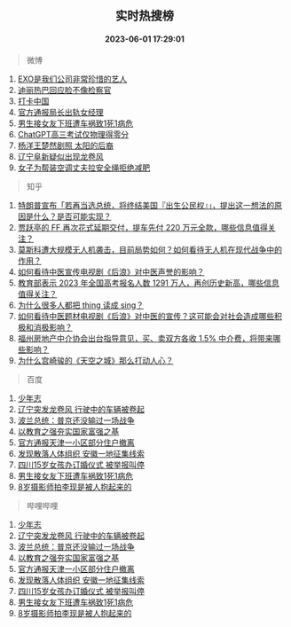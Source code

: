 <div align="center"><h2>实时热搜榜</h2><h4>2023-06-01 17:29:01</h4></div>

> 微博  

1. [EXO是我们公司非常珍惜的艺人](https://s.weibo.com/weibo?q=%23EXO%E6%98%AF%E6%88%91%E4%BB%AC%E5%85%AC%E5%8F%B8%E9%9D%9E%E5%B8%B8%E7%8F%8D%E6%83%9C%E7%9A%84%E8%89%BA%E4%BA%BA%23&t=31&band_rank=1&Refer=top)<br />
2. [迪丽热巴回应脸不像检察官](https://s.weibo.com/weibo?q=%23%E8%BF%AA%E4%B8%BD%E7%83%AD%E5%B7%B4%E5%9B%9E%E5%BA%94%E8%84%B8%E4%B8%8D%E5%83%8F%E6%A3%80%E5%AF%9F%E5%AE%98%23&t=31&band_rank=2&Refer=top)<br />
3. [打卡中国](https://s.weibo.com/weibo?q=%23%E6%89%93%E5%8D%A1%E4%B8%AD%E5%9B%BD%23&t=31&band_rank=3&Refer=top)<br />
4. [官方通报局长出轨女经理](https://s.weibo.com/weibo?q=%23%E5%AE%98%E6%96%B9%E9%80%9A%E6%8A%A5%E5%B1%80%E9%95%BF%E5%87%BA%E8%BD%A8%E5%A5%B3%E7%BB%8F%E7%90%86%23&t=31&band_rank=4&Refer=top)<br />
5. [男生接女友下班遭车祸致1死1病危](https://s.weibo.com/weibo?q=%23%E7%94%B7%E7%94%9F%E6%8E%A5%E5%A5%B3%E5%8F%8B%E4%B8%8B%E7%8F%AD%E9%81%AD%E8%BD%A6%E7%A5%B8%E8%87%B41%E6%AD%BB1%E7%97%85%E5%8D%B1%23&t=31&band_rank=5&Refer=top)<br />
6. [ChatGPT高三考试仅物理得零分](https://s.weibo.com/weibo?q=%23ChatGPT%E9%AB%98%E4%B8%89%E8%80%83%E8%AF%95%E4%BB%85%E7%89%A9%E7%90%86%E5%BE%97%E9%9B%B6%E5%88%86%23&t=31&band_rank=6&Refer=top)<br />
7. [杨洋王楚然剧照 太阳的后裔](https://s.weibo.com/weibo?q=%E6%9D%A8%E6%B4%8B%E7%8E%8B%E6%A5%9A%E7%84%B6%E5%89%A7%E7%85%A7%20%E5%A4%AA%E9%98%B3%E7%9A%84%E5%90%8E%E8%A3%94&t=31&band_rank=7&Refer=top)<br />
8. [辽宁阜新疑似出现龙卷风](https://s.weibo.com/weibo?q=%23%E8%BE%BD%E5%AE%81%E9%98%9C%E6%96%B0%E7%96%91%E4%BC%BC%E5%87%BA%E7%8E%B0%E9%BE%99%E5%8D%B7%E9%A3%8E%23&t=31&band_rank=8&Refer=top)<br />
9. [女子为帮装空调丈夫拉安全绳拒绝减肥](https://s.weibo.com/weibo?q=%23%E5%A5%B3%E5%AD%90%E4%B8%BA%E5%B8%AE%E8%A3%85%E7%A9%BA%E8%B0%83%E4%B8%88%E5%A4%AB%E6%8B%89%E5%AE%89%E5%85%A8%E7%BB%B3%E6%8B%92%E7%BB%9D%E5%87%8F%E8%82%A5%23&t=31&band_rank=9&Refer=top)<br />

> 知乎  

1. [特朗普宣布「若再当选总统，将终结美国『出生公民权』」，提出这一想法的原因是什么？是否可能实现？](https://www.zhihu.com/question/604042043)<br />
2. [贾跃亭的 FF 再次花式延期交付，提车先付 220 万元全款，哪些信息值得关注？](https://www.zhihu.com/question/604057913)<br />
3. [莫斯科遭大规模无人机袭击，目前局势如何？如何看待无人机在现代战争中的作用？](https://www.zhihu.com/question/604170757)<br />
4. [如何看待中医宣传电视剧《后浪》对中医声誉的影响？](https://www.zhihu.com/question/602238708)<br />
5. [教育部表示 2023 年全国高考报名人数 1291 万人，再创历史新高，哪些信息值得关注？](https://www.zhihu.com/question/604181829)<br />
6. [为什么很多人都把 thing 读成 sing？](https://www.zhihu.com/question/592089213)<br />
7. [如何看待中医题材电视剧《后浪》对中医的宣传？这可能会对社会造成哪些积极和消极影响？](https://www.zhihu.com/question/600901972)<br />
8. [福州房地产中介协会出台指导意见，买、卖双方各收 1.5% 中介费，将带来哪些影响？](https://www.zhihu.com/question/604212660)<br />
9. [为什么宫崎骏的《天空之城》那么打动人心？](https://www.zhihu.com/question/40330235)<br />

> 百度  

1. [少年志](https://www.baidu.com/s?wd=%E5%B0%91%E5%B9%B4%E5%BF%97&sa=fyb_news&rsv_dl=fyb_news)<br />
2. [辽宁突发龙卷风 行驶中的车辆被卷起](https://www.baidu.com/s?wd=%E8%BE%BD%E5%AE%81%E7%AA%81%E5%8F%91%E9%BE%99%E5%8D%B7%E9%A3%8E+%E8%A1%8C%E9%A9%B6%E4%B8%AD%E7%9A%84%E8%BD%A6%E8%BE%86%E8%A2%AB%E5%8D%B7%E8%B5%B7&sa=fyb_news&rsv_dl=fyb_news)<br />
3. [波兰总统：普京还没输过一场战争](https://www.baidu.com/s?wd=%E6%B3%A2%E5%85%B0%E6%80%BB%E7%BB%9F%EF%BC%9A%E6%99%AE%E4%BA%AC%E8%BF%98%E6%B2%A1%E8%BE%93%E8%BF%87%E4%B8%80%E5%9C%BA%E6%88%98%E4%BA%89&sa=fyb_news&rsv_dl=fyb_news)<br />
4. [以教育之强夯实国家富强之基](https://www.baidu.com/s?wd=%E4%BB%A5%E6%95%99%E8%82%B2%E4%B9%8B%E5%BC%BA%E5%A4%AF%E5%AE%9E%E5%9B%BD%E5%AE%B6%E5%AF%8C%E5%BC%BA%E4%B9%8B%E5%9F%BA&sa=fyb_news&rsv_dl=fyb_news)<br />
5. [官方通报天津一小区部分住户撤离](https://www.baidu.com/s?wd=%E5%AE%98%E6%96%B9%E9%80%9A%E6%8A%A5%E5%A4%A9%E6%B4%A5%E4%B8%80%E5%B0%8F%E5%8C%BA%E9%83%A8%E5%88%86%E4%BD%8F%E6%88%B7%E6%92%A4%E7%A6%BB&sa=fyb_news&rsv_dl=fyb_news)<br />
6. [发现散落人体组织 安徽一地征集线索](https://www.baidu.com/s?wd=%E5%8F%91%E7%8E%B0%E6%95%A3%E8%90%BD%E4%BA%BA%E4%BD%93%E7%BB%84%E7%BB%87+%E5%AE%89%E5%BE%BD%E4%B8%80%E5%9C%B0%E5%BE%81%E9%9B%86%E7%BA%BF%E7%B4%A2&sa=fyb_news&rsv_dl=fyb_news)<br />
7. [四川15岁女孩办订婚仪式 被举报叫停](https://www.baidu.com/s?wd=%E5%9B%9B%E5%B7%9D15%E5%B2%81%E5%A5%B3%E5%AD%A9%E5%8A%9E%E8%AE%A2%E5%A9%9A%E4%BB%AA%E5%BC%8F+%E8%A2%AB%E4%B8%BE%E6%8A%A5%E5%8F%AB%E5%81%9C&sa=fyb_news&rsv_dl=fyb_news)<br />
8. [男生接女友下班遭车祸致1死1病危](https://www.baidu.com/s?wd=%E7%94%B7%E7%94%9F%E6%8E%A5%E5%A5%B3%E5%8F%8B%E4%B8%8B%E7%8F%AD%E9%81%AD%E8%BD%A6%E7%A5%B8%E8%87%B41%E6%AD%BB1%E7%97%85%E5%8D%B1&sa=fyb_news&rsv_dl=fyb_news)<br />
9. [8岁摄影师拍李现是被人抱起来的](https://www.baidu.com/s?wd=8%E5%B2%81%E6%91%84%E5%BD%B1%E5%B8%88%E6%8B%8D%E6%9D%8E%E7%8E%B0%E6%98%AF%E8%A2%AB%E4%BA%BA%E6%8A%B1%E8%B5%B7%E6%9D%A5%E7%9A%84&sa=fyb_news&rsv_dl=fyb_news)<br />

> 哔哩哔哩  

1. [少年志](https://www.baidu.com/s?wd=%E5%B0%91%E5%B9%B4%E5%BF%97&sa=fyb_news&rsv_dl=fyb_news)<br />
2. [辽宁突发龙卷风 行驶中的车辆被卷起](https://www.baidu.com/s?wd=%E8%BE%BD%E5%AE%81%E7%AA%81%E5%8F%91%E9%BE%99%E5%8D%B7%E9%A3%8E+%E8%A1%8C%E9%A9%B6%E4%B8%AD%E7%9A%84%E8%BD%A6%E8%BE%86%E8%A2%AB%E5%8D%B7%E8%B5%B7&sa=fyb_news&rsv_dl=fyb_news)<br />
3. [波兰总统：普京还没输过一场战争](https://www.baidu.com/s?wd=%E6%B3%A2%E5%85%B0%E6%80%BB%E7%BB%9F%EF%BC%9A%E6%99%AE%E4%BA%AC%E8%BF%98%E6%B2%A1%E8%BE%93%E8%BF%87%E4%B8%80%E5%9C%BA%E6%88%98%E4%BA%89&sa=fyb_news&rsv_dl=fyb_news)<br />
4. [以教育之强夯实国家富强之基](https://www.baidu.com/s?wd=%E4%BB%A5%E6%95%99%E8%82%B2%E4%B9%8B%E5%BC%BA%E5%A4%AF%E5%AE%9E%E5%9B%BD%E5%AE%B6%E5%AF%8C%E5%BC%BA%E4%B9%8B%E5%9F%BA&sa=fyb_news&rsv_dl=fyb_news)<br />
5. [官方通报天津一小区部分住户撤离](https://www.baidu.com/s?wd=%E5%AE%98%E6%96%B9%E9%80%9A%E6%8A%A5%E5%A4%A9%E6%B4%A5%E4%B8%80%E5%B0%8F%E5%8C%BA%E9%83%A8%E5%88%86%E4%BD%8F%E6%88%B7%E6%92%A4%E7%A6%BB&sa=fyb_news&rsv_dl=fyb_news)<br />
6. [发现散落人体组织 安徽一地征集线索](https://www.baidu.com/s?wd=%E5%8F%91%E7%8E%B0%E6%95%A3%E8%90%BD%E4%BA%BA%E4%BD%93%E7%BB%84%E7%BB%87+%E5%AE%89%E5%BE%BD%E4%B8%80%E5%9C%B0%E5%BE%81%E9%9B%86%E7%BA%BF%E7%B4%A2&sa=fyb_news&rsv_dl=fyb_news)<br />
7. [四川15岁女孩办订婚仪式 被举报叫停](https://www.baidu.com/s?wd=%E5%9B%9B%E5%B7%9D15%E5%B2%81%E5%A5%B3%E5%AD%A9%E5%8A%9E%E8%AE%A2%E5%A9%9A%E4%BB%AA%E5%BC%8F+%E8%A2%AB%E4%B8%BE%E6%8A%A5%E5%8F%AB%E5%81%9C&sa=fyb_news&rsv_dl=fyb_news)<br />
8. [男生接女友下班遭车祸致1死1病危](https://www.baidu.com/s?wd=%E7%94%B7%E7%94%9F%E6%8E%A5%E5%A5%B3%E5%8F%8B%E4%B8%8B%E7%8F%AD%E9%81%AD%E8%BD%A6%E7%A5%B8%E8%87%B41%E6%AD%BB1%E7%97%85%E5%8D%B1&sa=fyb_news&rsv_dl=fyb_news)<br />
9. [8岁摄影师拍李现是被人抱起来的](https://www.baidu.com/s?wd=8%E5%B2%81%E6%91%84%E5%BD%B1%E5%B8%88%E6%8B%8D%E6%9D%8E%E7%8E%B0%E6%98%AF%E8%A2%AB%E4%BA%BA%E6%8A%B1%E8%B5%B7%E6%9D%A5%E7%9A%84&sa=fyb_news&rsv_dl=fyb_news)<br />
